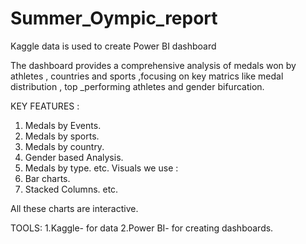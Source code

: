 # Summer_Oympic_report
Kaggle data is used to create Power BI dashboard

The dashboard provides a comprehensive analysis of medals won by athletes , countries and sports ,focusing on key matrics like medal distribution , top _performing athletes and gender bifurcation.

KEY FEATURES :
1. Medals by Events.
2. Medals by sports.
3. Medals by country.
4. Gender based Analysis.
5. Medals by type.
etc.
Visuals we use :
1. Bar charts.
2. Stacked Columns.
   etc.

 All these charts are interactive.

 TOOLS:
 1.Kaggle- for data 
 2.Power BI- for creating dashboards.
